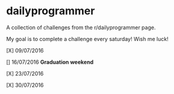 # dailyprogrammer
A collection of challenges from the r/dailyprogrammer page.

My goal is to complete a challenge every saturday! Wish me luck!

[X] 09/07/2016

[] 16/07/2016 **Graduation weekend**

[X] 23/07/2016

[X] 30/07/2016
